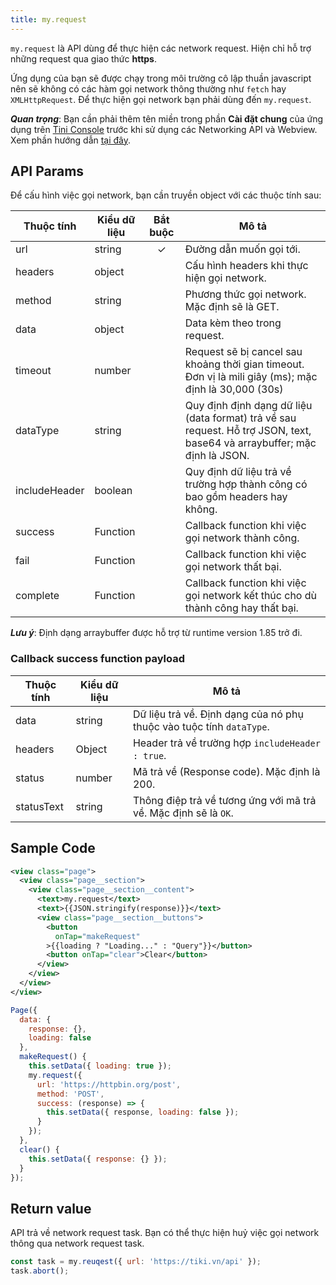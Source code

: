 ```yaml
---
title: my.request
---
```


`my.request` là API dùng để thực hiện các network request. Hiện chỉ hỗ trợ những request qua giao thức **https**.

Ứng dụng của bạn sẽ được chạy trong môi trường cô lập thuần javascript nên sẽ không có các hàm gọi network thông thường như `fetch` hay `XMLHttpRequest`. Để thực hiện gọi network bạn phải dùng đến `my.request`.

***Quan trọng***: Bạn cần phải thêm tên miền trong phần **Cài đặt chung** của ứng dụng trên [Tini Console](https://developer.tiki.vn/apps) trước khi sử dụng các Networking API và Webview. Xem phần hướng dẫn [tại đây](/docs/development/tini-console/whitelist-domains).

## API Params

Để cấu hình việc gọi network, bạn cần truyền object với các thuộc tính sau:

| Thuộc tính    | Kiểu dữ liệu | Bắt buộc | Mô tả                                                                                                                    |
| ------------- | ------------ | :------: | ------------------------------------------------------------------------------------------------------------------------ |
| url           | string       |    ✓     | Đường dẫn muốn gọi tới.                                                                                                  |
| headers       | object       |          | Cấu hình headers khi thực hiện gọi network.                                                                              |
| method        | string       |          | Phương thức gọi network. Mặc định sẽ là GET.                                                                             |
| data          | object       |          | Data kèm theo trong request.                                                                                             |
| timeout       | number       |          | Request sẽ bị cancel sau khoảng thời gian timeout. Đơn vị là mili giây (ms); mặc định là 30,000 (30s)                    |
| dataType      | string       |          | Quy định định dạng dữ liệu (data format) trả về sau request. Hỗ trợ JSON, text, base64 và arraybuffer; mặc định là JSON. |
| includeHeader | boolean      |          | Quy định dữ liệu trả về trường hợp thành công có bao gồm headers hay không.                                              |
| success       | Function     |          | Callback function khi việc gọi network thành công.                                                                       |
| fail          | Function     |          | Callback function khi việc gọi network thất bại.                                                                         |
| complete      | Function     |          | Callback function khi việc gọi network kết thúc cho dù thành công hay thất bại.                                          |

***Lưu ý***: Định dạng arraybuffer được hỗ trợ từ runtime version 1.85 trở đi.

### Callback success function payload

| Thuộc tính | Kiểu dữ liệu | Mô tả                                                                |
| ---------- | ------------ | -------------------------------------------------------------------- |
| data       | string       | Dữ liệu trả về. Định dạng của nó phụ thuộc vào tuộc tính `dataType`. |
| headers    | Object       | Header trả về trường hợp `includeHeader : true`.                     |
| status     | number       | Mã trả về (Response code). Mặc định là 200.                          |
| statusText | string       | Thông điệp trả về tương ứng với mã trả về. Mặc định sẽ là `OK`.      |

## Sample Code

```xml
<view class="page">
  <view class="page__section">
    <view class="page__section__content">
      <text>my.request</text>
      <text>{{JSON.stringify(response)}}</text>
      <view class="page__section__buttons">
        <button
          onTap="makeRequest"
        >{{loading ? "Loading..." : "Query"}}</button>
        <button onTap="clear">Clear</button>
      </view>
    </view>
  </view>
</view>
```

```js
Page({
  data: {
    response: {},
    loading: false
  },
  makeRequest() {
    this.setData({ loading: true });
    my.request({
      url: 'https://httpbin.org/post',
      method: 'POST',
      success: (response) => {
        this.setData({ response, loading: false });
      }
    });
  },
  clear() {
    this.setData({ response: {} });
  }
});
```

## Return value

API trả về network request task. Bạn có thể thực hiện huỷ việc gọi network thông qua network request task.

```js
const task = my.reuqest({ url: 'https://tiki.vn/api' });
task.abort();
```
